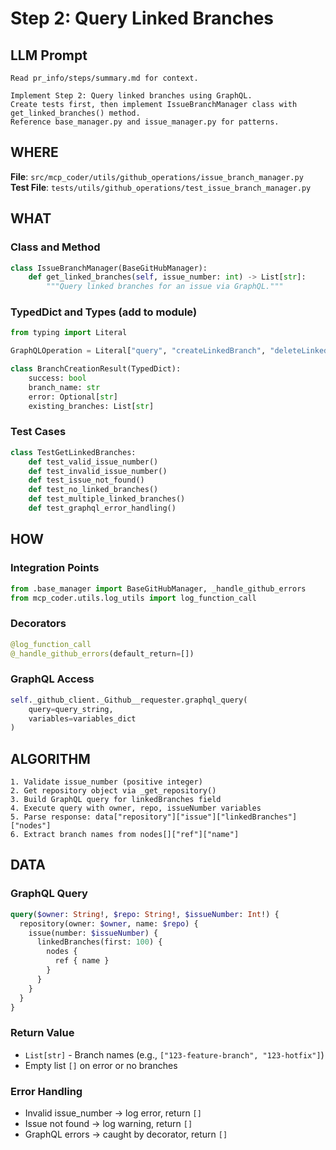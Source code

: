 # Step 2: Query Linked Branches

## LLM Prompt
```
Read pr_info/steps/summary.md for context.

Implement Step 2: Query linked branches using GraphQL.
Create tests first, then implement IssueBranchManager class with get_linked_branches() method.
Reference base_manager.py and issue_manager.py for patterns.
```

## WHERE
**File**: `src/mcp_coder/utils/github_operations/issue_branch_manager.py`  
**Test File**: `tests/utils/github_operations/test_issue_branch_manager.py`

## WHAT

### Class and Method
```python
class IssueBranchManager(BaseGitHubManager):
    def get_linked_branches(self, issue_number: int) -> List[str]:
        """Query linked branches for an issue via GraphQL."""
```

### TypedDict and Types (add to module)
```python
from typing import Literal

GraphQLOperation = Literal["query", "createLinkedBranch", "deleteLinkedBranch"]

class BranchCreationResult(TypedDict):
    success: bool
    branch_name: str
    error: Optional[str]
    existing_branches: List[str]
```

### Test Cases
```python
class TestGetLinkedBranches:
    def test_valid_issue_number()
    def test_invalid_issue_number()
    def test_issue_not_found()
    def test_no_linked_branches()
    def test_multiple_linked_branches()
    def test_graphql_error_handling()
```

## HOW

### Integration Points
```python
from .base_manager import BaseGitHubManager, _handle_github_errors
from mcp_coder.utils.log_utils import log_function_call
```

### Decorators
```python
@log_function_call
@_handle_github_errors(default_return=[])
```

### GraphQL Access
```python
self._github_client._Github__requester.graphql_query(
    query=query_string,
    variables=variables_dict
)
```

## ALGORITHM

```
1. Validate issue_number (positive integer)
2. Get repository object via _get_repository()
3. Build GraphQL query for linkedBranches field
4. Execute query with owner, repo, issueNumber variables
5. Parse response: data["repository"]["issue"]["linkedBranches"]["nodes"]
6. Extract branch names from nodes[]["ref"]["name"]
```

## DATA

### GraphQL Query
```graphql
query($owner: String!, $repo: String!, $issueNumber: Int!) {
  repository(owner: $owner, name: $repo) {
    issue(number: $issueNumber) {
      linkedBranches(first: 100) {
        nodes {
          ref { name }
        }
      }
    }
  }
}
```

### Return Value
- `List[str]` - Branch names (e.g., `["123-feature-branch", "123-hotfix"]`)
- Empty list `[]` on error or no branches

### Error Handling
- Invalid issue_number → log error, return `[]`
- Issue not found → log warning, return `[]`
- GraphQL errors → caught by decorator, return `[]`

